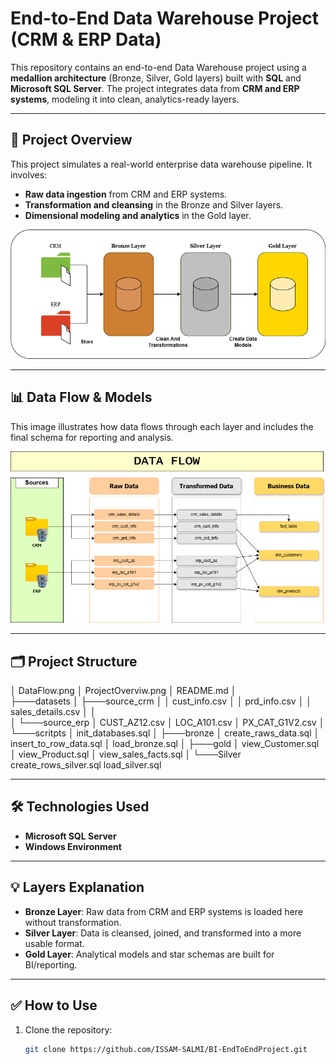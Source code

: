 # End-to-End Data Warehouse Project (CRM & ERP Data)

This repository contains an end-to-end Data Warehouse project using a **medallion architecture** (Bronze, Silver, Gold layers) built with **SQL** and **Microsoft SQL Server**. The project integrates data from **CRM and ERP systems**, modeling it into clean, analytics-ready layers.

---

## 📌 Project Overview

This project simulates a real-world enterprise data warehouse pipeline. It involves:

- **Raw data ingestion** from CRM and ERP systems.
- **Transformation and cleansing** in the Bronze and Silver layers.
- **Dimensional modeling and analytics** in the Gold layer.

![Project Architecture](ProjectOverviw.png)

---

## 📊 Data Flow & Models

This image illustrates how data flows through each layer and includes the final schema for reporting and analysis.

![Data Flow & Model Schema](DataFlow.png)

---

## 🗂️ Project Structure
│   DataFlow.png
│   ProjectOverviw.png
│   README.md
│   
├───datasets
│   ├───source_crm
│   │       cust_info.csv
│   │       prd_info.csv
│   │       sales_details.csv
│   │       
│   └───source_erp
│           CUST_AZ12.csv
│           LOC_A101.csv
│           PX_CAT_G1V2.csv
│
└───scritpts
    │   init_databases.sql
    │
    ├───bronze
    │       create_raws_data.sql
    │       insert_to_row_data.sql
    │       load_bronze.sql
    │
    ├───gold
    │       view_Customer.sql
    │       view_Product.sql
    │       view_sales_facts.sql
    │
    └───Silver
            create_rows_silver.sql
            load_silver.sql

---

## 🛠️ Technologies Used
- **Microsoft SQL Server**
- **Windows Environment**

---

## 💡 Layers Explanation

- **Bronze Layer**: Raw data from CRM and ERP systems is loaded here without transformation.
- **Silver Layer**: Data is cleansed, joined, and transformed into a more usable format.
- **Gold Layer**: Analytical models and star schemas are built for BI/reporting.

---

## ✅ How to Use

1. Clone the repository:
   ```bash
   git clone https://github.com/ISSAM-SALMI/BI-EndToEndProject.git